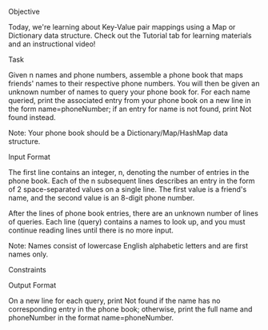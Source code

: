 Objective

Today, we're learning about Key-Value pair mappings using a Map or Dictionary data structure. Check out the Tutorial tab for learning materials and an instructional video!

Task

Given n names and phone numbers, assemble a phone book that maps friends' names to their respective phone numbers. You will then be given an unknown number of names to query your phone book for. For each name queried, print the associated entry from your phone book on a new line in the form name=phoneNumber; if an entry for name is not found, print Not found instead.

Note: Your phone book should be a Dictionary/Map/HashMap data structure.


Input Format

The first line contains an integer, n, denoting the number of entries in the phone book.
Each of the n subsequent lines describes an entry in the form of 2 space-separated values on a single line. The first value is a friend's name, and the second value is an 8-digit phone number.

After the  lines of phone book entries, there are an unknown number of lines of queries. Each line (query) contains a names to look up, and you must continue reading lines until there is no more input.

Note: Names consist of lowercase English alphabetic letters and are first names only.


Constraints



Output Format

On a new line for each query, print Not found if the name has no corresponding entry in the phone book; otherwise, print the full name and phoneNumber in the format name=phoneNumber.
